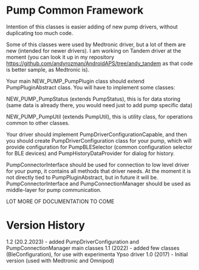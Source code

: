 Pump Common Framework
======================

Intention of this classes is easier adding of new pump drivers, without duplicating too much
code.

Some of this classes were used by Medtronic driver, but a lot of them are new (intended for
newer drivers). I am working on Tandem driver at the moment (you can look it up in my
repository https://github.com/andyrozman/AndroidAPS/tree/andy_tandem as that code is
better sample, as Medtronic is).

Your main NEW_PUMP_PumpPlugin class should extend PumpPluginAbstract class. You will have to
implement some classes:

NEW_PUMP_PumpStatus (extends PumpStatus), this is for data storing (same data is already
there, you would need just to add pump specific data)

NEW_PUMP_PumpUtil (extends PumpUtil), this is utility class, for operations common to other
classes.

Your driver should implement PumpDriverConfigurationCapable, and then you should create
PumpDriverConfiguration class for your pump, which will provide configuration for
PumpBLESelector (common configuration selector for BLE devices) and PumpHistoryDataProvider
for dialog for history.

PumpConnectorInterface should be used for connection to low level driver for your pump,
it contains all methods that driver needs. At the moment it is not directly tied to
PumpPluginAbstract, but in future it will be. PumpConnectorInterface and
PumpConnectionManager should be used as middle-layer for pump communication.


LOT MORE OF DOCUMENTATION TO COME




Version History
===============

1.2 (20.2.2023) - added PumpDriverConfiguration and PumpConnectionManager main classes
1.1 (2022) - added few classes (BleConfiguration), for use with experimenta Ypso driver
1.0 (2017) - Initial version (used with Medtronic and Omnipod)


